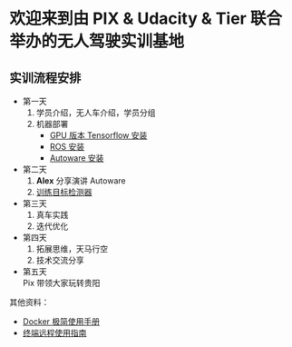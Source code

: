 # 欢迎来到由 PIX & Udacity & Tier 联合举办的无人驾驶实训基地
## 实训流程安排
- 第一天
    1. 学员介绍，无人车介绍，学员分组
    2. 机器部署
        - [GPU 版本 Tensorflow 安装](./tensorflow_gpu_install.md)
        - [ROS 安装](./ros_install.md)
        - [Autoware 安装](./autoware_install.md)
- 第二天
    1. **Alex** 分享演讲 Autoware
    2. [训练目标检测器](./tensorflow_api.md)
- 第三天
    1. 真车实践
    2. 迭代优化
- 第四天<br>
    1. 拓展思维，天马行空
    2. 技术交流分享
- 第五天<br>
    Pix 带领大家玩转贵阳
    
其他资料：
- [Docker 极简使用手册](./docker_simple_tutorial.md)
- [终端远程使用指南](./remote.md)
